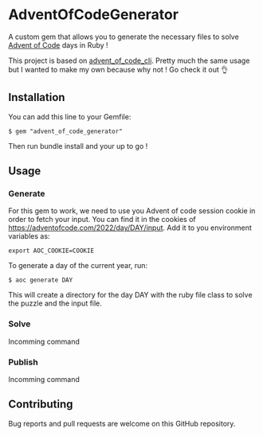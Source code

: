 # AdventOfCodeGenerator

A custom gem that allows you to generate the necessary files to solve [Advent of Code](https://advent-of-code.com) days in Ruby !

This project is based on [advent_of_code_cli](https://github.com/egiurleo/advent_of_code_cli). Pretty much the same
usage but I wanted to make my own because why not ! Go check it out 👌

## Installation

You can add this line to your Gemfile:

    $ gem "advent_of_code_generator"

Then run bundle install and your up to go !

## Usage

### Generate

For this gem to work, we need to use you Advent of code session cookie in order to fetch your input. You can find
it in the cookies of https://adventofcode.com/2022/day/DAY/input. Add it to you environment variables as:

```
export AOC_COOKIE=COOKIE
```

To generate a day of the current year, run:

    $ aoc generate DAY

This will create a directory for the day DAY with the ruby file class to solve the puzzle and the input file.

### Solve

Incomming command

### Publish

Incomming command

## Contributing

Bug reports and pull requests are welcome on this GitHub repository.
